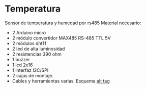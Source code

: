 # Temperatura
Sensor de temperatura y humedad por rs485
Material necesario:
 - 2 Arduino micro
 - 2 módulo convertidor MAX485 RS-485 TTL 5V
 - 2 módulos dht11
 - 2 led de alta luminosidad
 - 2 resistencias 390 ohm
 - 1 buzzer
 - 1 lcd 2x16
 - 1 interfaz I2C/SPI
 - 2 cajas de montaje.
 - Cables y herramientas varias.
Esquema [alt tag](https://github.com/ciberbull/temperatura/blob/main/Prototipo.jpg)
